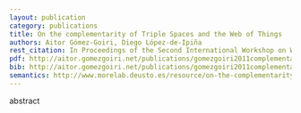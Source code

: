 ```yaml
--- 
layout: publication
category: publications
title: On the complementarity of Triple Spaces and the Web of Things
authors: Aitor Gómez-Goiri, Diego López-de-Ipiña
rest_citation: In Proceedings of the Second International Workshop on Web of Things, <a href="http://www.webofthings.com/wot/2011/">WoT â€™11</a>, pages 12&#58;1â€“12&#58;6. ISBN&#58; <a href="http://doi.acm.org/10.1145/1993966.1993983" target="_blank">978-1-4503-0624-9</a>. New York, NY, USA,Â 2011.
pdf: http://aitor.gomezgoiri.net/publications/gomezgoiri2011complementarity.pdf
bib: http://aitor.gomezgoiri.net/publications/gomezgoiri2011complementarity.bib
semantics: http://www.morelab.deusto.es/resource/on-the-complementarity-of-triple-spaces-and-the-web-of-things
--- 
```


abstract